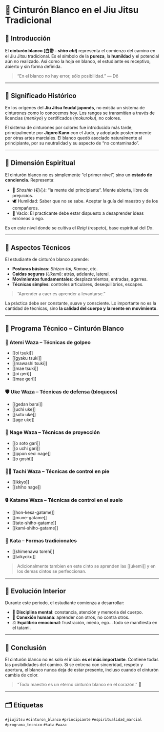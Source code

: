 
# 🥋 Cinturón Blanco en el Jiu Jitsu Tradicional

## 🎌 Introducción

El **cinturón blanco (白帯 - *shiro obi*)** representa el comienzo del camino en el Jiu Jitsu tradicional. Es el símbolo de la **pureza**, la **humildad** y el potencial aún no realizado. Así como la hoja en blanco, el estudiante es receptivo, abierto y sin forma definida.

> “En el blanco no hay error, sólo posibilidad.” — Dō

---

## 📜 Significado Histórico

En los orígenes del **Jiu Jitsu feudal japonés**, no existía un sistema de cinturones como lo conocemos hoy. Los rangos se transmitían a través de licencias (*menkyo*) y certificados (*mokuroku*), no colores.

El sistema de cinturones por colores fue introducido más tarde, principalmente por **Jigoro Kano** con el Judo, y adoptado posteriormente por otras artes marciales. El blanco quedó asociado naturalmente al principiante, por su neutralidad y su aspecto de “no contaminado”.

---

## 🧘 Dimensión Espiritual

El cinturón blanco no es simplemente “el primer nivel”, sino un **estado de conciencia**. Representa:

- 🌿 *Shoshin* (初心): “la mente del principiante”. Mente abierta, libre de prejuicios.
- 🕊️ Humildad: Saber que no se sabe. Aceptar la guía del maestro y de los compañeros.
- 🔁 Vacío: El practicante debe estar dispuesto a desaprender ideas erróneas o ego.

Es en este nivel donde se cultiva el *Reigi* (respeto), base espiritual del *Do*.

---

## 🥋 Aspectos Técnicos

El estudiante de cinturón blanco aprende:

- **Posturas básicas**: *Shizen-tai*, *Kamae*, etc.
- **Caídas seguras** (*Ukemi*): atrás, adelante, lateral.
- **Movimientos fundamentales**: desplazamientos, entradas, agarres.
- **Técnicas simples**: controles articulares, desequilibrios, escapes.

> “Aprender a caer es aprender a levantarse.”

La práctica debe ser constante, suave y consciente. Lo importante no es la cantidad de técnicas, sino **la calidad del cuerpo y la mente en movimiento**.

---

## 🧾 Programa Técnico – Cinturón Blanco

### 🥊 Atemi Waza – Técnicas de golpeo

- [[oi tsuki]]
- [[gyaku tsuki]]
- [[mawashi tsuki]]
- [[mae tsuki]]
- [[oi geri]]
- [[mae geri]]

### 🛡️ Uke Waza – Técnicas de defensa (bloqueos)

- [[gedan barai]]
- [[uchi uke]]
- [[soto uke]]
- [[age uke]]

### 🔄 Nage Waza – Técnicas de proyección

- [[o soto gari]]
- [[o uchi gari]]
- [[ippon seoi nage]]
- [[o goshi]]
### 🤼‍♂️ Tachi Waza – Técnicas de control en pie

- [[ikkyo]]
- [[shiho nage]]

### 🔒 Katame Waza – Técnicas de control en el suelo

- [[hon-kesa-gatame]]
- [[mune-gatame]]
- [[tate-shiho-gatame]]
- [[kami-shiho-gatame]]

### 📜 Kata – Formas tradicionales

- [[shimenawa torehi]]
- [[taikyoku]]

> Adicionalmente tambien en este cinto se aprenden las [[ukemi]] y en los demas cintos se perfeccionan.

---

## 🌱 Evolución Interior

Durante este periodo, el estudiante comienza a desarrollar:

- 🧠 **Disciplina mental**: constancia, atención y memoria del cuerpo.
- 🤝 **Conexión humana**: aprender con otros, no contra otros.
- ⚖️ **Equilibrio emocional**: frustración, miedo, ego... todo se manifiesta en el tatami.

---

## 🏁 Conclusión

El cinturón blanco no es solo el inicio: **es el más importante**. Contiene todas las posibilidades del camino. Si se entrena con sinceridad, respeto y apertura, el blanco nunca deja de estar presente, incluso cuando el cinturón cambia de color.

> “Todo maestro es un eterno cinturón blanco en el corazón.” 🥋

---

## 🗂️ Etiquetas

`#jiujitsu` `#cinturon_blanco` `#principiante` `#espiritualidad_marcial` `#programa_tecnico` `#kata` `#waza`
